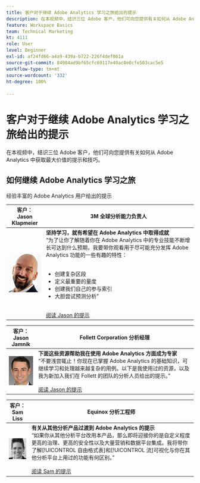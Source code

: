 ```yaml
---
title: 客户对于继续 Adobe Analytics 学习之旅给出的提示
description: 在本视频中，结识三位 Adobe 客户，他们可向您提供有关如何从 Adobe Analytics 中获取最大价值的提示和技巧。
feature: Workspace Basics
team: Technical Marketing
kt: 4111
role: User
level: Beginner
exl-id: af24fd66-a4a9-439a-b722-226f4def861a
source-git-commit: 84984ad9bf65cfc69117e40ac0e0cfe503cac5e5
workflow-type: tm+mt
source-wordcount: '332'
ht-degree: 100%

---
```


# 客户对于继续 Adobe Analytics 学习之旅给出的提示

在本视频中，结识三位 Adobe 客户，他们可向您提供有关如何从 Adobe Analytics 中获取最大价值的提示和技巧。

## 如何继续 Adobe Analytics 学习之旅

经验丰富的 Adobe Analytics 用户给出的提示

| 客户：<br>Jason Klapmeier | 3M 全球分析能力负责人 |
|------------|------------|
| ![Jason Klapmeier](assets/jasonklapmeier.jpg) | **坚持学习，就有希望在 Adobe Analytics 中取得成就**<br>“为了让你了解随着你在 Adobe Analytics 中的专业技能不断增长可达到什么预期，我要带你观看用于尽可能充分发挥 Adobe Analytics 功能的一些有趣的特性：<br><br><ul><li>创建复杂区段</li><li>定义最重要的量度</li><li>创建我们自己的参与索引</li><li>大胆尝试预测分析”</li></ul><br>[阅读 Jason 的提示](https://experienceleaguecommunities.adobe.com/t5/Adobe-Analytics-Discussions/Incredible-Things-You-Can-Do-in-Adobe-Analytics/td-p/354333) |

| 客户：<br>Jason Jamnik | Follett Corporation 分析经理 |
|------------|------------|
| ![Jason Klapmeier](assets/jasonjamnik.jpg) | **下面这些资源帮助我在使用 Adobe Analytics 方面成为专家**<br>“不要浅尝辄止！你现在已掌握 Adobe Analytics 的基础知识，可继续学习和处理越来越复杂的用例。以下是我使用过的资源，以及我为新加入我们在 Follett 的团队的分析人员给出的提示。”<br><br>[阅读 Jason 的提示](https://experienceleaguecommunities.adobe.com/t5/Adobe-Analytics-Discussions/Here-are-the-resources-I-used-to-become-an-expert-at-using-Adobe/m-p/354226) |

| 客户：<br>Sam Liss | Equinox 分析工程师 |
|------------|------------|
| ![Sam Liss](assets/samliss.jpg) | **有关从其他分析产品过渡到 Adobe Analytics 的提示** <br>“如果你从其他分析平台改用本产品，那么即将迎接你的是自定义程度更高的治理、更高的安全性以及大量营销和数据平台集成。我将带你了解[!UICONTROL 自由格式表]和[!UICONTROL 流]可视化与你在其他分析平台上用过的功能有何区别。”<br><br>[阅读 Sam 的提示](https://experienceleaguecommunities.adobe.com/t5/Adobe-Analytics-Discussions/An-Analyst-s-Quick-Start-Guide-Switching-to-Adobe/td-p/354312) |
